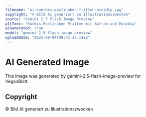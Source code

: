 ```yaml
---
filename: "ai-kuerbis-pastinaken-fritten-minzdip.jpg"
copyright: "© Bild AI generiert zu Illustrationszwecken"
source: "Gemini 2.5 Flash Image Preview"
altText: "Kürbis-Pastinaken Fritten mit Safran und Minzdip"
aiGenerated: true
model: "gemini-2.5-flash-image-preview"
uploadDate: "2025-09-04T09:42:17.142Z"
---
```


# AI Generated Image

This image was generated by gemini-2.5-flash-image-preview for VeganBlatt.

## Copyright
© Bild AI generiert zu Illustrationszwecken

